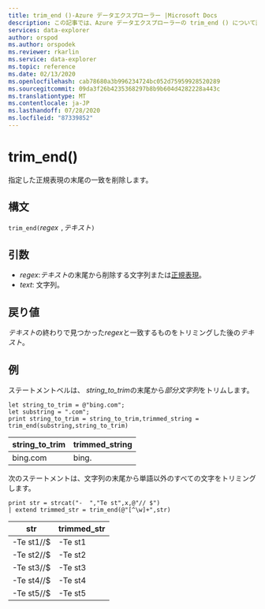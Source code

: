 ```yaml
---
title: trim_end ()-Azure データエクスプローラー |Microsoft Docs
description: この記事では、Azure データエクスプローラーの trim_end () について説明します。
services: data-explorer
author: orspod
ms.author: orspodek
ms.reviewer: rkarlin
ms.service: data-explorer
ms.topic: reference
ms.date: 02/13/2020
ms.openlocfilehash: cab78680a3b996234724bc052d75959928520289
ms.sourcegitcommit: 09da3f26b4235368297b8b9b604d4282228a443c
ms.translationtype: MT
ms.contentlocale: ja-JP
ms.lasthandoff: 07/28/2020
ms.locfileid: "87339852"
---
```

# <a name="trim_end"></a>trim_end()

指定した正規表現の末尾の一致を削除します。

## <a name="syntax"></a>構文

`trim_end(`*regex* `,`*テキスト*`)`

## <a name="arguments"></a>引数

* *regex*:*テキスト*の末尾から削除する文字列または[正規表現](re2.md)。  
* *text*: 文字列。

## <a name="returns"></a>戻り値

*テキスト*の終わりで見つかった*regex*と一致するものをトリミングした後の*テキスト*。

## <a name="example"></a>例

ステートメントベルは、 *string_to_trim*の末尾から*部分文字列*をトリムします。

```kusto
let string_to_trim = @"bing.com";
let substring = ".com";
print string_to_trim = string_to_trim,trimmed_string = trim_end(substring,string_to_trim)
```

|string_to_trim|trimmed_string|
|--------------|--------------|
|bing.com      |bing.          |

次のステートメントは、文字列の末尾から単語以外のすべての文字をトリミングします。

```kusto
print str = strcat("-  ","Te st",x,@"// $")
| extend trimmed_str = trim_end(@"[^\w]+",str)
```

|str          |trimmed_str|
|-------------|-----------|
|-Te st1//$|-Te st1  |
|-Te st2//$|-Te st2  |
|-Te st3//$|-Te st3  |
|-Te st4//$|-Te st4  |
|-Te st5//$|-Te st5  |